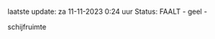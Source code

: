 laatste update: 
za 11-11-2023  0:24   uur 
Status: FAALT - geel - 
<div class="service Y">schijfruimte</div>